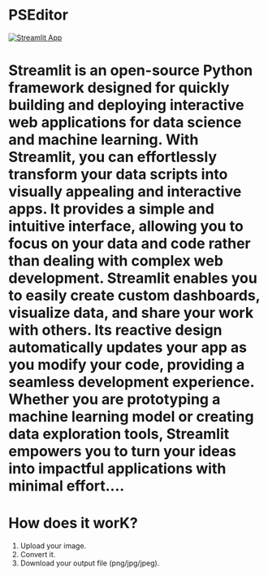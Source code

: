 # PSEditor
 
 
 [![Streamlit App](https://static.streamlit.io/badges/streamlit_badge_black_white.svg)](https://yash19-yash19-pseditor.streamlit.app/)
 
 

   #    Streamlit is an open-source Python framework designed for quickly building and deploying interactive web applications for data science and machine learning. With Streamlit, you can effortlessly transform your data scripts into visually appealing and interactive apps. It provides a simple and intuitive interface, allowing you to focus on your data and code rather than dealing with complex web development. Streamlit enables you to easily create custom dashboards, visualize data, and share your work with others. Its reactive design automatically updates your app as you modify your code, providing a seamless development experience. Whether you are prototyping a machine learning model or creating data exploration tools, Streamlit empowers you to turn your ideas into impactful applications with minimal effort....


 # How does it worK?
 
1. Upload your image.
2. Convert it.
3. Download your output file (png/jpg/jpeg).



